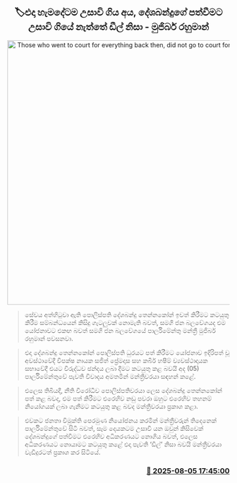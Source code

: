 <p align='center'><b><h2 align='center' title='Those who went to court for everything back then, did not go to court for Deshabandu's appointment because of the deals - Mujibur Rahman'>🏷එදා හැමදේටම උසාවි ගිය අය, දේශබන්දුගේ පත්වීමට උසාවි ගියේ නැත්තේ ඩීල් නිසා - මුජිබර් රහුමාන්</h2></b></p>
<p align='center'><img src='https://helakuru.sgp1.cdn.digitaloceanspaces.com/esana/images/lib/mujiber-rahuman-parliment-yu.jpg' width='600' alt='Those who went to court for everything back then, did not go to court for Deshabandu's appointment because of the deals - Mujibur Rahman'></p>

> සේවය අත්හිටුවා ඇති පොලිස්පති දේශබන්දු තෙන්නකෝන් ඉවත් කිරීමට කටයුතු කිරීම සම්බන්ධයෙන් කිසිදු ගැටලුවක් නොමැති බවත්, සමගි ජන බලවේගයද එම යෝජනාවට එකඟ බවත් සමගි ජන බලවේගයේ පාර්ලිමේන්තු මන්ත්‍රී මුජිබර් රහුමාන් පවසනවා.

> එදා දේශබන්දු තෙන්නකෝන් පොලිස්පති ධුරයට පත් කිරීමට යෝජනාව ඉදිරිපත් වූ අවස්ථාවේදී විපක්ෂ නායක සජිත් ප්‍රේමදාස සහ කබීර් හෂීම් ව්‍යවස්ථාදායක සභාවේදී එයට විරුද්ධව ඡන්දය ලබා දීමට කටයුතු කළ බවයි අද (05) පාර්ලිමේන්තුවේ පැවති විවාදය අමතමින් මන්ත්‍රීවරයා සඳහන් කළේ.

> එලෙස තිබියදී, නීති විරෝධීව පොලිස්පතිවරයා ලෙස දේශබන්දු තෙන්නකෝන් පත් කළ බවද, එම පත් කිරීමට එරෙහිව නඩු පවරා ඔහුට එරෙහිව තහනම් නියෝගයක් ලබා ගැනීමට කටයුතු කළ බවද මන්ත්‍රීවරයා ප්‍රකාශ කළා.

> එවකට ජනතා විමුක්ති පෙරමුණ නියෝජනය කරමින් මන්ත්‍රීවරුන් තිදෙනෙක් පාර්ලිමේන්තුවේ සිටි බවත්, සෑම දෙයකටම උසාවි යන ඔවුන් කිසිවෙක් දේශබන්දුගේ පත්වීමට එරෙහිව අධිකරණයට නොගිය බවත්, එලෙස අධිකරණයට නොයාමට කටයුතු කළේ එදා පැවති ‘ඩීල්’ නිසා බවයි මන්ත්‍රීවරයා වැඩිදුරටත් ප්‍රකාශ කර සිටියේ.



<h3 align='right'><a href='https://www.helakuru.lk/esana/p/112461/'>📅 2025-08-05 17:45:00</a></h3>
